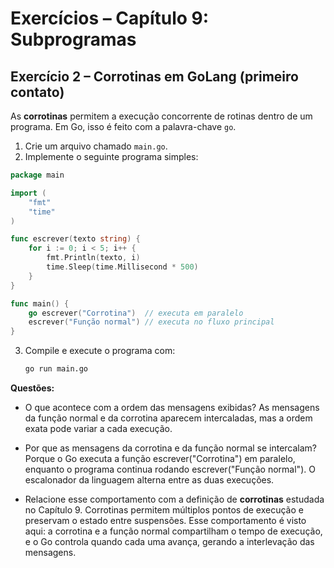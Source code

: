 # Exercícios – Capítulo 9: Subprogramas

## Exercício 2 – Corrotinas em GoLang (primeiro contato)
As **corrotinas** permitem a execução concorrente de rotinas dentro de um programa. Em Go, isso é feito com a palavra-chave `go`.

1. Crie um arquivo chamado `main.go`.
2. Implemente o seguinte programa simples:

```go
package main

import (
    "fmt"
    "time"
)

func escrever(texto string) {
    for i := 0; i < 5; i++ {
        fmt.Println(texto, i)
        time.Sleep(time.Millisecond * 500)
    }
}

func main() {
    go escrever("Corrotina")  // executa em paralelo
    escrever("Função normal") // executa no fluxo principal
}
```

3. Compile e execute o programa com:
   ```bash
   go run main.go
   ```

**Questões:**
- O que acontece com a ordem das mensagens exibidas?
As mensagens da função normal e da corrotina aparecem intercaladas, mas a ordem exata pode variar a cada execução.

- Por que as mensagens da corrotina e da função normal se intercalam?
Porque o Go executa a função escrever("Corrotina") em paralelo, enquanto o programa continua rodando escrever("Função normal"). O escalonador da linguagem alterna entre as duas execuções.

- Relacione esse comportamento com a definição de **corrotinas** estudada no Capítulo 9.
Corrotinas permitem múltiplos pontos de execução e preservam o estado entre suspensões. Esse comportamento é visto aqui: a corrotina e a função normal compartilham o tempo de execução, e o Go controla quando cada uma avança, gerando a interlevação das mensagens.

